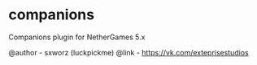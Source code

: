 # companions
Companions plugin for NetherGames 5.x

@author - sxworz (luckpickme)
@link - https://vk.com/exteprisestudios
